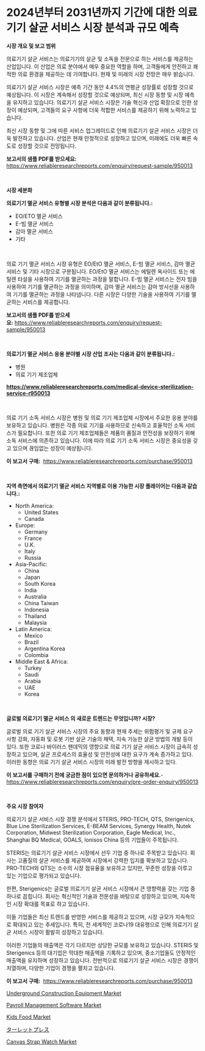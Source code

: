 <p><h1>2024년부터 2031년까지 기간에 대한 의료기기 살균 서비스 시장 분석과 규모 예측</h1></p><p><strong>시장 개요 및 보고 범위</strong></p>
<p><p>의료기기 살균 서비스는 의료기기의 살균 및 소독을 전문으로 하는 서비스를 제공하는 산업입니다. 이 산업은 의료 분야에서 매우 중요한 역할을 하며, 고객들에게 안전하고 쾌적한 의료 환경을 제공하는 데 기여합니다. 현재 및 미래의 시장 전망은 매우 밝습니다. </p><p>의료기기 살균 서비스 시장은 예측 기간 동안 4.4%의 연평균 성장률로 성장할 것으로 예상됩니다. 이 시장은 계속해서 성장할 것으로 예상되며, 최신 시장 동향 및 시장 예측을 유지하고 있습니다. 의료기기 살균 서비스 시장은 기술 혁신과 산업 확장으로 인한 성장이 예상되며, 고객들의 요구 사항에 더욱 적합한 서비스를 제공하기 위해 노력하고 있습니다.</p><p>최신 시장 동향 및 그에 따른 서비스 업그레이드로 인해 의료기기 살균 서비스 시장은 더욱 발전하고 있습니다. 산업은 현재 안정적으로 성장하고 있으며, 미래에도 더욱 빠른 속도로 성장할 것으로 전망됩니다.</p></p>
<p><strong>보고서의 샘플 PDF를 받으세요:</strong> <a href="https://www.reliableresearchreports.com/enquiry/request-sample/950013">https://www.reliableresearchreports.com/enquiry/request-sample/950013</a></p>
<p>&nbsp;</p>
<p><strong>시장 세분화</strong></p>
<p><strong>의료기기 멸균 서비스 유형별 시장 분석은 다음과 같이 분류됩니다.:</strong></p>
<p><ul><li>EO/ETO 멸균 서비스</li><li>E-빔 멸균 서비스</li><li>감마 멸균 서비스</li><li>기타</li></ul></p>
<p>&nbsp;</p>
<p><p>의료 기기 멸균 서비스 시장 유형은 EO/EtO 멸균 서비스, E-빔 멸균 서비스, 감마 멸균 서비스 및 기타 시장으로 구분됩니다. EO/EtO 멸균 서비스는 에틸렌 옥사이드 또는 에틸렌 타설을 사용하여 기기를 멸균하는 과정을 말합니다. E-빔 멸균 서비스는 전자 빔을 사용하여 기기를 멸균하는 과정을 의미하며, 감마 멸균 서비스는 감마 방사선을 사용하여 기기를 멸균하는 과정을 나타냅니다. 다른 시장은 다양한 기술을 사용하여 기기를 멸균하는 서비스를 제공합니다.</p></p>
<p><strong>보고서의 샘플 PDF를 받으세요:</strong>&nbsp;<a href="https://www.reliableresearchreports.com/enquiry/request-sample/950013">https://www.reliableresearchreports.com/enquiry/request-sample/950013</a></p>
<p>&nbsp;</p>
<p><strong> 의료기기 멸균 서비스 응용 분야별 시장 산업 조사는 다음과 같이 분류됩니다.:</strong></p>
<p><ul><li>병원</li><li>의료 기기 제조업체</li></ul></p>
<p><strong><a href="https://www.reliableresearchreports.com/medical-device-sterilization-service-r950013">https://www.reliableresearchreports.com/medical-device-sterilization-service-r950013</a></strong></p>
<p>&nbsp;</p>
<p><p>의료 기기 소독 서비스 시장은 병원 및 의료 기기 제조업체 시장에서 주요한 응용 분야를 보유하고 있습니다. 병원은 각종 의료 기기를 사용하므로 신속하고 효율적인 소독 서비스가 필요합니다. 또한 의료 기기 제조업체들은 제품의 품질과 안전성을 보장하기 위해 소독 서비스에 의존하고 있습니다. 이에 따라 의료 기기 소독 서비스 시장은 중요성을 갖고 있으며 끊임없는 성장이 예상됩니다.</p></p>
<p><strong>이 보고서 구매:</strong>&nbsp; <a href="https://www.reliableresearchreports.com/purchase/950013">https://www.reliableresearchreports.com/purchase/950013</a></p>
<p>&nbsp;</p>
<p><strong>지역 측면에서 의료기기 멸균 서비스 지역별로 이용 가능한 시장 플레이어는 다음과 같습니다.:</strong></p>
<p><ul>
    <li>
        North America:
        <ul>
            <li>United States</li>
            <li>Canada</li>
        </ul>
    </li>
    <li>
        Europe:
        <ul>
            <li>Germany</li>
            <li>France</li>
            <li>U.K.</li>
            <li>Italy</li>
            <li>Russia</li>
        </ul>
    </li>
    <li>
        Asia-Pacific:
        <ul>
            <li>China</li>
            <li>Japan</li>
            <li>South Korea</li>
            <li>India</li>
            <li>Australia</li>
            <li>China Taiwan</li>
            <li>Indonesia</li>
            <li>Thailand</li>
            <li>Malaysia</li>
        </ul>
    </li>
    <li>
        Latin America:
        <ul>
            <li>Mexico</li>
            <li>Brazil</li>
            <li>Argentina Korea</li>
            <li>Colombia</li>
        </ul>
    </li>
    <li>
        Middle East & Africa:
        <ul>
            <li>Turkey</li>
            <li>Saudi</li>
            <li>Arabia</li>
            <li>UAE</li>
            <li>Korea</li>
        </ul>
    </li>
    </ul></p>
<p>&nbsp;</p>
<p><strong>글로벌 의료기기 멸균 서비스 의 새로운 트렌드는 무엇입니까? 시장?</strong></p>
<p><p>글로벌 의료 기기 살균 서비스 시장의 주요 동향과 현재 추세는 위험평가 및 규제 요구 사항 강화, 자동화 및 로봇 기반 살균 기술의 채택, 지속 가능한 살균 방법의 개발 등이 있다. 또한 코로나 바이러스 팬데믹의 영향으로 의료 기기 살균 서비스 시장이 급속히 성장하고 있으며, 살균 프로세스의 효율성 및 안전성에 대한 요구가 계속 증가하고 있다. 이러한 동향은 의료 기기 살균 서비스 시장의 미래 발전 방향을 제시하고 있다.</p></p>
<p><strong>이 보고서를 구매하기 전에 궁금한 점이 있으면 문의하거나 공유하세요.</strong>- <a href="https://www.reliableresearchreports.com/enquiry/pre-order-enquiry/950013">https://www.reliableresearchreports.com/enquiry/pre-order-enquiry/950013</a></p>
<p>&nbsp;</p>
<p><strong>주요 시장 참여자</strong></p>
<p><p>의료기기 살균 서비스 시장 경쟁 분석에서 STERIS, PRO-TECH, QTS, Sterigenics, Blue Line Sterilization Services, E-BEAM Services, Synergy Health, Nutek Corporation, Midwest Sterilization Corporation, Eagle Medical, Inc., Shanghai BQ Medical, GOALS, Ionisos China 등의 기업들이 주목됩니다.</p><p>STERIS는 의료기기 살균 서비스 시장에서 선두 기업 중 하나로 주목받고 있습니다. 회사는 고품질의 살균 서비스를 제공하여 시장에서 강력한 입지를 확보하고 있습니다. PRO-TECH와 QTS는 소수의 시장 점유율을 보유하고 있지만, 꾸준한 성장을 이루고 있는 기업으로 평가되고 있습니다.</p><p>한편, Sterigenics는 글로벌 의료기기 살균 서비스 시장에서 큰 영향력을 갖는 기업 중 하나로 꼽힙니다. 회사는 혁신적인 기술과 전문성을 바탕으로 성장하고 있으며, 지속적인 시장 확대를 목표로 하고 있습니다.</p><p>이들 기업들은 최신 트렌드를 반영한 서비스를 제공하고 있으며, 시장 규모가 지속적으로 확대되고 있는 추세입니다. 특히, 전 세계적인 코로나19 대유행으로 인해 의료기기 살균 서비스 시장이 활발히 성장하고 있습니다.</p><p>이러한 기업들의 매출액은 각기 다르지만 상당한 규모를 보유하고 있습니다. STERIS 및 Sterigenics 등의 대기업은 막대한 매출액을 기록하고 있으며, 중소기업들도 안정적인 매출액을 유지하며 성장하고 있습니다. 전반적으로 의료기기 살균 서비스 시장은 경쟁이 치열하며, 다양한 기업이 경쟁을 펼치고 있습니다.</p></p>
<p><strong>이 보고서 구매:</strong>&nbsp;&nbsp;<a href="https://www.reliableresearchreports.com/purchase/950013">https://www.reliableresearchreports.com/purchase/950013</a></p>
<p><p><a href="https://www.linkedin.com/pulse/underground-construction-equipment-market-share-evolution-zj5sf?trackingId=Ew2aCLVHJyCr2AtJucj92Q%3D%3D">Underground Construction Equipment Market</a></p><p><a href="https://www.linkedin.com/pulse/payroll-management-software-market-comprehensive-assessment-tfoxf?trackingId=NqQnv6x0HyoN6H9jriT4VQ%3D%3D">Payroll Management Software Market</a></p><p><a href="https://github.com/markusgodoy/Market-Research-Report-List-3/blob/main/kids-food-market.md">Kids Food Market</a></p><p><a href="https://github.com/GiovaniLeannon/Market-Research-Report-List-1/blob/main/628034175699.md">ターレットプレス</a></p><p><a href="https://issuu.com/reportprime-2/docs/canvas-strap-watch-market-size-2030.pptx">Canvas Strap Watch Market</a></p></p>